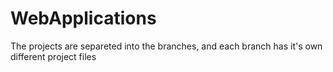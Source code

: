 # WebApplications

The projects are separeted into the branches, and each branch has it's own different project files
